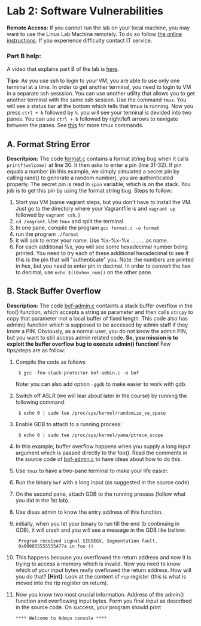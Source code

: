# Lab 2: Software Vulnerabilities

**Remote Access:** If you cannot run the lab on your local machine, you may want to use the Linux
Lab Machine remotely. To do so follow [the online instructions](https://uob.sharepoint.com/sites/itservices/SitePages/fits-engineering-linux-x2go.aspx).
If you experience difficulty contact IT service.

<!-- the below video link should be removed for the next TB -->
### Part B help:
A video that explains part B of the lab is [here](https://web.microsoftstream.com/video/ee2d229d-0955-4eee-9f4f-3106d9e6dfb7).
<!-- the above video link should be removed for the next TB -->

**Tips:** As you use ssh to login to your VM, you are able to use only one terminal at a time. In order to get another terminal, you need to login to VM in a separate ssh sesssion. You can use another utility that allows you to get another terminal with the same ssh session. Use the command `tmux`. You will see a status bar at the bottom which tells that tmux is running. Now you press `ctrl + b` followed by `%`. you will see your terminal is devided  into two panes. You can use `ctrl + b` followed by right/left arrows to nevigate between the panes. See [this](https://tmuxcheatsheet.com/) for more tmux commands.

## A. Format String Error

**Descritpion:** The code [format.c](../code/format.c) contains a format string bug when it calls `printf(welcome)`  at line 30. It then asks to enter a pin (line 31-32). If pin equals a number (in this example, we simply simulated a secret pin by calling rand() to generate a random number), you are authenticated properly. The secret pin is read in `spin` variable, which is on the stack. You job is to get this pin by using the format string bug. Steps to follow:
1. Start you VM (same vagrant steps, but you don't have to install the VM. Just go to the directory where your Vagrantfile is and `vagrant up` followed by `vagrant ssh`. )
2. `cd /vagrant`. Use `tmux` and split the terminal.
3. In one pane, compile the program `gcc format.c -o format`
4. run the program `./format`
5. it will ask to enter your name. Use %x-%x-%x ..........as name.
6. For each additional %x, you will see some hexadecimal number being printed. You need to try each of these additional hexadecimal to see if this is the pin that will "authenticate" you. Note: the numbers are printed in hex, but you need to enter pin in decimal. In order to convert the hex to decimal, use `echo $((0xhex_num))` on the other pane.

## B. Stack Buffer Overflow

**Description:** The code [bof-admin.c](../code/bof-admin.c) containts a stack buffer overflow in the foo() function, which accepts a string as parameter and then calls `strcpy` to copy that parameter inot a local buffer of fixed length. This code also has admin() function which is supposed to be accessed by admin staff if they know a PIN. Obviously, as a normal user, you do not know the admin PIN, but you want to still access admin related code. **So, you mission is to exploit the buffer overflow bug to execute admin() function!**
Few tips/steps are as follow:

1. Compile the code as follows

		$ gcc -fno-stack-protector bof-admin.c -o bof
	Note: you can also add option `-ggdb` to make easier to work with gdb.

2. Switch off ASLR (we will lear about later in the course) by running the following command:

		$ echo 0 | sudo tee /proc/sys/kernel/randomize_va_space

3. Enable GDB to attach to a running process:

		$ echo 0 | sudo tee /proc/sys/kernel/yama/ptrace_scope


4. In this example, buffer overflow happens when you supply a long input argument which is passed directly to the foo(). Read the comments in the source code of [bof-admin.c](../code/bof-admin.c) to have ideas about how to do this.
5. Use `tmux` to have a two-pane terminal to make your life easier.
6. Run the binary `bof` with a long input (as suggested in the source code).
7. On the second pane, attach GDB to the running process (follow what you did in the 1st lab).
8. Use disas admin to know the entry address of this function.
9. initially, when you let your binary to run till the end (b continuing in GDB), it will crash and you will see a message in the GDB like bellow:

		Program received signal SIGSEGV, Segmentation fault.
		0x000055555555477a in foo ()

10. This happens because you overflowed the return address and now it is trying to access a memory which is invalid. Now you need to know which of your input bytes really oveflowed the return address. How will you do that? **\[Hint\]**: Look at the content of `rsp` register (this is what is moved into the rip register on return).
11. Now you know two most crucial information. Address of the admin() function and overflowing input bytes. Form you final input as described in the source code. On success, your program should print

		**** Welcome to Admin console ****
